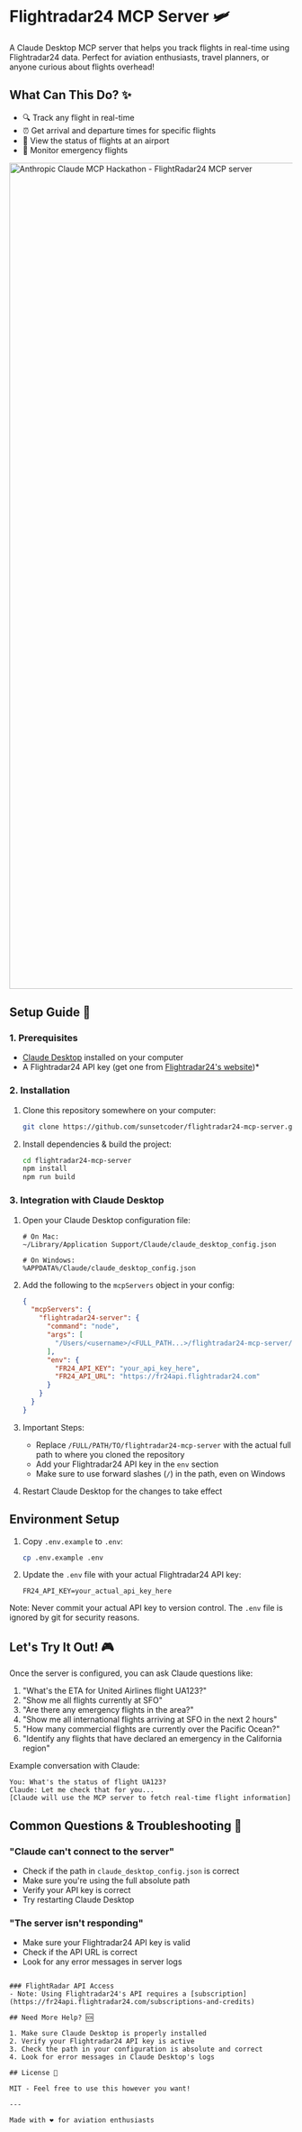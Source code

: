 # Flightradar24 MCP Server 🛩️

A Claude Desktop MCP server that helps you track flights in real-time using Flightradar24 data. Perfect for aviation enthusiasts, travel planners, or anyone curious about flights overhead!

## What Can This Do? ✨

- 🔍 Track any flight in real-time
- ⏰ Get arrival and departure times for specific flights
- 🌉 View the status of flights at an airport
- 🚨 Monitor emergency flights

<img width="1466" alt="Anthropic Claude MCP Hackathon - FlightRadar24 MCP server" src="https://github.com/user-attachments/assets/719444ae-2c8b-4441-84f8-5150337d871f" />

## Setup Guide 🚀

### 1. Prerequisites
- [Claude Desktop](https://claude.ai/desktop) installed on your computer
- A Flightradar24 API key (get one from [Flightradar24's website](https://www.flightradar24.com/premium))*

### 2. Installation

1. Clone this repository somewhere on your computer:
   ```bash
   git clone https://github.com/sunsetcoder/flightradar24-mcp-server.git
   ```

2. Install dependencies & build the project:
   ```bash
   cd flightradar24-mcp-server
   npm install
   npm run build
   ```

### 3. Integration with Claude Desktop

1. Open your Claude Desktop configuration file:
   ```
   # On Mac:
   ~/Library/Application Support/Claude/claude_desktop_config.json
   
   # On Windows:
   %APPDATA%/Claude/claude_desktop_config.json
   ```

2. Add the following to the `mcpServers` object in your config:
   ```json
   {
     "mcpServers": {
       "flightradar24-server": {
         "command": "node",
         "args": [
           "/Users/<username>/<FULL_PATH...>/flightradar24-mcp-server/dist/index.js"
         ],
         "env": {
           "FR24_API_KEY": "your_api_key_here",
           "FR24_API_URL": "https://fr24api.flightradar24.com"
         }
       }
     }
   }
   ```

3. Important Steps:
   - Replace `/FULL/PATH/TO/flightradar24-mcp-server` with the actual full path to where you cloned the repository
   - Add your Flightradar24 API key in the `env` section
   - Make sure to use forward slashes (`/`) in the path, even on Windows

4. Restart Claude Desktop for the changes to take effect

## Environment Setup

1. Copy `.env.example` to `.env`:
   ```bash
   cp .env.example .env
   ```

2. Update the `.env` file with your actual Flightradar24 API key:
   ```env
   FR24_API_KEY=your_actual_api_key_here
   ```

Note: Never commit your actual API key to version control. The `.env` file is ignored by git for security reasons.

## Let's Try It Out! 🎮

Once the server is configured, you can ask Claude questions like:

1. "What's the ETA for United Airlines flight UA123?"
2. "Show me all flights currently at SFO"
3. "Are there any emergency flights in the area?"
4. "Show me all international flights arriving at SFO in the next 2 hours"
5. "How many commercial flights are currently over the Pacific Ocean?"
6. "Identify any flights that have declared an emergency in the California region"

Example conversation with Claude:
```
You: What's the status of flight UA123?
Claude: Let me check that for you...
[Claude will use the MCP server to fetch real-time flight information]
```

## Common Questions & Troubleshooting 🤔

### "Claude can't connect to the server"
- Check if the path in `claude_desktop_config.json` is correct
- Make sure you're using the full absolute path
- Verify your API key is correct
- Try restarting Claude Desktop

### "The server isn't responding"
- Make sure your Flightradar24 API key is valid
- Check if the API URL is correct
- Look for any error messages in server logs
```

### FlightRadar API Access
- Note: Using Flightradar24's API requires a [subscription](https://fr24api.flightradar24.com/subscriptions-and-credits)

## Need More Help? 🆘

1. Make sure Claude Desktop is properly installed
2. Verify your Flightradar24 API key is active
3. Check the path in your configuration is absolute and correct
4. Look for error messages in Claude Desktop's logs

## License 📄

MIT - Feel free to use this however you want!

---

Made with ❤️ for aviation enthusiasts
